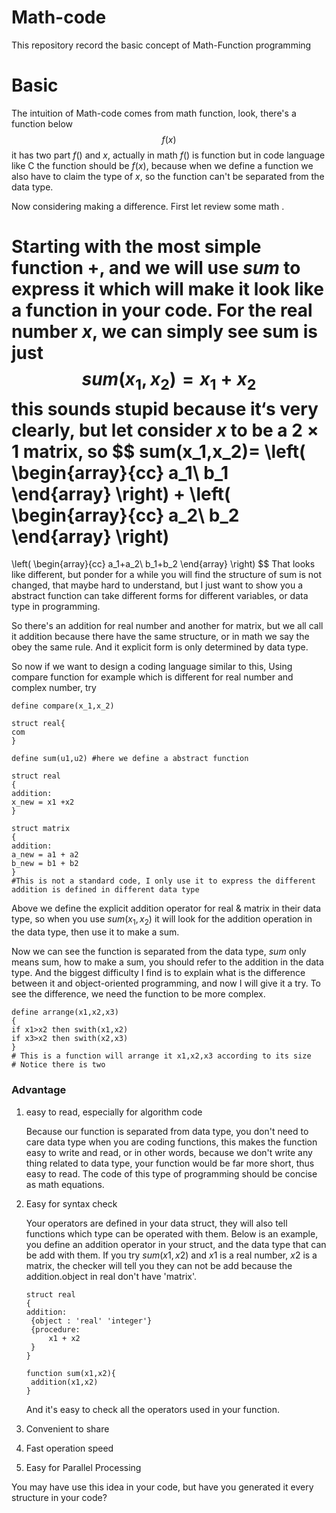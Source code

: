 # Math-code
This repository record the basic concept of Math-Function programming
# Basic
The intuition of Math-code comes from math function, look, there's a function below
$$
f(x)
$$
it has two part $f()$ and $x$, actually in math $f()$ is function but in code language like C the function should be $f(x)$, because when we define a function we also have to claim the type of $x$, so the function can't be separated from the data type.<!--so you have to write different functions for different types.-->

Now considering making a difference. First let review some math <!--knowledge-->.

Starting with the most simple function +, and we will use $sum$ to express it which will make it look like a function in your code. For the real number $x$, we can simply see sum is just
$$
sum(x_1,x_2)=x_1+x_2
$$
this sounds stupid because it‘s very clearly, but let consider $x$ to be a $2\times1$ matrix, so
$$
sum(x_1,x_2)=
\left(
\begin{array}{cc}
a_1\\
b_1
\end{array}
\right)
+
\left(
\begin{array}{cc}
a_2\\
b_2
\end{array}
\right)
=
\left(
\begin{array}{cc}
a_1+a_2\\
b_1+b_2
\end{array}
\right)
$$
That looks like different, but ponder for a while you will find the structure of sum is not changed, that maybe hard to understand, but I just want to show you a abstract function can take different forms for different variables, or data type in programming.

So there's an addition for real number and another for matrix, but we all call it addition because there have the same structure, or in math we say the obey the same rule. And it explicit form is only determined by data type.

So now if we want to design a coding language similar to this, Using compare function for example which is different for real number and complex number, try

```
define compare(x_1,x_2)

struct real{
com
}
```



```
define sum(u1,u2) #here we define a abstract function

struct real
{
addition:
x_new = x1 +x2
}

struct matrix
{
addition:
a_new = a1 + a2
b_new = b1 + b2
}
#This is not a standard code, I only use it to express the different addition is defined in different data type
```

Above we define the explicit addition operator for real & matrix in their data type, so when you use $sum(x_1,x_2)$ it will look for the addition operation in the data type, then use it  to make a sum.

Now we can see the function is separated from the data type, $sum$ only means sum, how to make a sum, you should refer to the addition in the data type. And the biggest difficulty I find is to explain what is the difference between it and object-oriented programming, and now I will give it a try. To see the difference, we need the function to be more complex.

```
define arrange(x1,x2,x3)
{
if x1>x2 then swith(x1,x2)
if x3>x2 then swith(x2,x3)
}
# This is a function will arrange it x1,x2,x3 according to its size
# Notice there is two 
```



### Advantage

1. easy to read, especially for algorithm code

   Because our function is separated from data type, you don't need to care data type when you are coding functions, this makes the function easy to write and read, or in other words, because we don't write any thing related to data type, your function would be far more short, thus easy to read. The code of this type of programming should be concise as math equations. 

2. Easy for syntax check

   Your operators are defined in your data struct, they will also tell functions which type can be operated with them. Below is an example, you define an addition operator in your struct, and the data type that can be add with them. If you try $sum(x1,x2)$ and $x1$ is a real number, $x2$ is a matrix, the checker will tell you they can not be add because the addition.object in real don't have 'matrix'.

   ```
   struct real
   {
   addition:
   	{object : 'real' 'integer'}
   	{procedure:
   		x1 + x2
   	}
   }
   
   function sum(x1,x2){
   	addition(x1,x2)
   }
   ```

   And it's easy to check all the operators used in your function.

3. Convenient to share

4. Fast operation speed

5. Easy for Parallel Processing 

You may have use this idea in your code, but have you generated it every structure in your code?